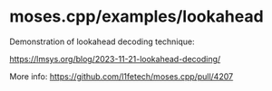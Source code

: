 # moses.cpp/examples/lookahead

Demonstration of lookahead decoding technique:

https://lmsys.org/blog/2023-11-21-lookahead-decoding/

More info: https://github.com/l1fetech/moses.cpp/pull/4207
